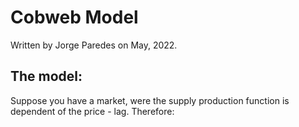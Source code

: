 # Cobweb Model

Written by Jorge Paredes on May, 2022. 

## The model:

Suppose you have a market, were the supply production function is dependent of the price - lag.
Therefore:
